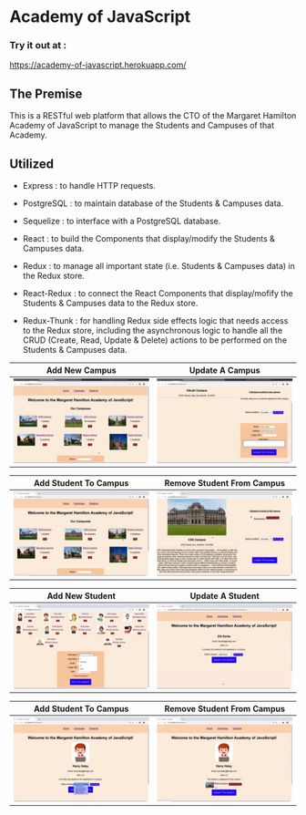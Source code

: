 # Academy of JavaScript

### Try it out at :
https://academy-of-javascript.herokuapp.com/

## The Premise

This is a RESTful web platform that allows the CTO of the Margaret Hamilton Academy of JavaScript to manage the Students and Campuses of that Academy.

## Utilized

- Express : to handle HTTP requests.

- PostgreSQL : to maintain database of the Students & Campuses data.

- Sequelize : to interface with a PostgreSQL database.

- React : to build the Components that display/modify the Students & Campuses data.

- Redux : to manage all important state (i.e. Students & Campuses data) in the Redux store.

- React-Redux : to connect the React Components that display/mofify the Students & Campuses data to the Redux store.

- Redux-Thunk : for handling Redux side effects logic that needs access to the Redux store, including the asynchronous logic to handle all the CRUD (Create, Read, Update & Delete) actions to be performed on the Students & Campuses data.

Add New Campus          |    Update A Campus
:-------------------------:|:-------------------------:
<img src="media/CampusAddNewAndUpdate_Part1.gif"> | <img src="media/CampusAddNewAndUpdate_Part2.gif">

Add Student To Campus          |    Remove Student From Campus
:-------------------------:|:-------------------------:
<img src="media/CampusAddRemoveStudents_Part1.gif"> | <img src="media/CampusAddRemoveStudents_Part2.gif">

Add New Student          |    Update A Student
:-------------------------:|:-------------------------:
<img src="media/StudentAddNewAndUpdate_Part1.gif"> | <img src="media/StudentAddNewAndUpdate_Part2.gif">

Add Student To Campus          |    Remove Student From Campus
:-------------------------:|:-------------------------:
<img src="media/StudentAddRemoveFromCampus_Part2.gif"> | <img src="media/StudentAddRemoveFromCampus_Part1.gif">
